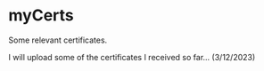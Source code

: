 # myCerts

Some relevant certificates.

I will upload some of the certificates I received so far... (3/12/2023)
